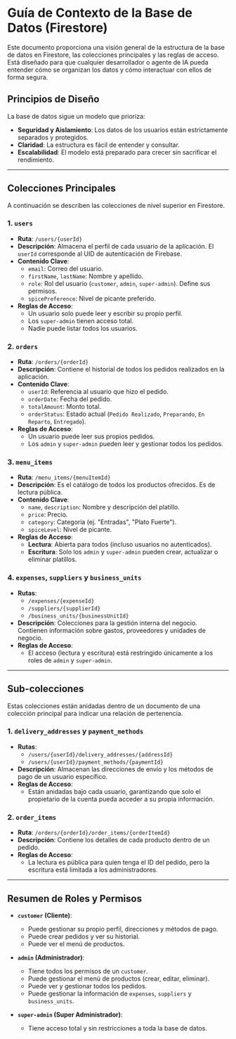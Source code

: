 
# Guía de Contexto de la Base de Datos (Firestore)

Este documento proporciona una visión general de la estructura de la base de datos en Firestore, las colecciones principales y las reglas de acceso. Está diseñado para que cualquier desarrollador o agente de IA pueda entender cómo se organizan los datos y cómo interactuar con ellos de forma segura.

## Principios de Diseño

La base de datos sigue un modelo que prioriza:
- **Seguridad y Aislamiento**: Los datos de los usuarios están estrictamente separados y protegidos.
- **Claridad**: La estructura es fácil de entender y consultar.
- **Escalabilidad**: El modelo está preparado para crecer sin sacrificar el rendimiento.

---

## Colecciones Principales

A continuación se describen las colecciones de nivel superior en Firestore.

### 1. `users`
- **Ruta**: `/users/{userId}`
- **Descripción**: Almacena el perfil de cada usuario de la aplicación. El `userId` corresponde al UID de autenticación de Firebase.
- **Contenido Clave**:
    - `email`: Correo del usuario.
    - `firstName`, `lastName`: Nombre y apellido.
    - `role`: Rol del usuario (`customer`, `admin`, `super-admin`). Define sus permisos.
    - `spicePreference`: Nivel de picante preferido.
- **Reglas de Acceso**:
    - Un usuario solo puede leer y escribir su propio perfil.
    - Los `super-admin` tienen acceso total.
    - Nadie puede listar todos los usuarios.

### 2. `orders`
- **Ruta**: `/orders/{orderId}`
- **Descripción**: Contiene el historial de todos los pedidos realizados en la aplicación.
- **Contenido Clave**:
    - `userId`: Referencia al usuario que hizo el pedido.
    - `orderDate`: Fecha del pedido.
    - `totalAmount`: Monto total.
    - `orderStatus`: Estado actual (`Pedido Realizado`, `Preparando`, `En Reparto`, `Entregado`).
- **Reglas de Acceso**:
    - Un usuario puede leer sus propios pedidos.
    - Los `admin` y `super-admin` pueden leer y gestionar todos los pedidos.

### 3. `menu_items`
- **Ruta**: `/menu_items/{menuItemId}`
- **Descripción**: Es el catálogo de todos los productos ofrecidos. Es de lectura pública.
- **Contenido Clave**:
    - `name`, `description`: Nombre y descripción del platillo.
    - `price`: Precio.
    - `category`: Categoría (ej. "Entradas", "Plato Fuerte").
    - `spiceLevel`: Nivel de picante.
- **Reglas de Acceso**:
    - **Lectura**: Abierta para todos (incluso usuarios no autenticados).
    - **Escritura**: Solo los `admin` y `super-admin` pueden crear, actualizar o eliminar platillos.

### 4. `expenses`, `suppliers` y `business_units`
- **Rutas**:
    - `/expenses/{expenseId}`
    - `/suppliers/{supplierId}`
    - `/business_units/{businessUnitId}`
- **Descripción**: Colecciones para la gestión interna del negocio. Contienen información sobre gastos, proveedores y unidades de negocio.
- **Reglas de Acceso**:
    - El acceso (lectura y escritura) está restringido únicamente a los roles de `admin` y `super-admin`.

---

## Sub-colecciones

Estas colecciones están anidadas dentro de un documento de una colección principal para indicar una relación de pertenencia.

### 1. `delivery_addresses` y `payment_methods`
- **Rutas**:
    - `/users/{userId}/delivery_addresses/{addressId}`
    - `/users/{userId}/payment_methods/{paymentId}`
- **Descripción**: Almacenan las direcciones de envío y los métodos de pago de un usuario específico.
- **Reglas de Acceso**:
    - Están anidadas bajo cada usuario, garantizando que solo el propietario de la cuenta pueda acceder a su propia información.

### 2. `order_items`
- **Ruta**: `/orders/{orderId}/order_items/{orderItemId}`
- **Descripción**: Contiene los detalles de cada producto dentro de un pedido.
- **Reglas de Acceso**:
    - La lectura es pública para quien tenga el ID del pedido, pero la escritura está limitada a los administradores.

---

## Resumen de Roles y Permisos

- **`customer` (Cliente)**:
    - Puede gestionar su propio perfil, direcciones y métodos de pago.
    - Puede crear pedidos y ver su historial.
    - Puede ver el menú de productos.

- **`admin` (Administrador)**:
    - Tiene todos los permisos de un `customer`.
    - Puede gestionar el menú de productos (crear, editar, eliminar).
    - Puede ver y gestionar todos los pedidos.
    - Puede gestionar la información de `expenses`, `suppliers` y `business_units`.

- **`super-admin` (Super Administrador)**:
    - Tiene acceso total y sin restricciones a toda la base de datos.
